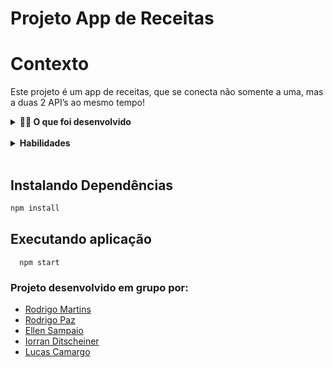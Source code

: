 # Projeto App de Receitas

# Contexto

Este projeto é um app de receitas, que se conecta não somente a uma, mas a duas 2 API’s ao mesmo tempo!
<br />

<details>
  <summary><strong>👨‍💻 O que foi desenvolvido</strong></summary><br />

Foi desenvolvido um app de receitas, utilizando o que há de mais moderno dentro do ecossistema React: Hooks e Context API!

Nele é possível: ver, buscar, filtrar, favoritar e acompanhar o progresso de preparação de receitas de comidas e bebidas!

⚠️ A base de dados são 2 APIs distintas, uma para comidas e outra para bebidas.

O layout tem como foco dispositivos móveis, dessa forma todos os protótipos vão estar desenvolvidos em telas menores.

</details><br />

<details>
  <summary><strong>Habilidades</strong></summary><br />

Nesse projeto, fomos capazes de:

- Utilizar _Redux_ para gerenciar estado
- Utilizar a biblioteca _React-Redux_
- Utilizar a Context API do _React_ para gerenciar estado
- Utilizar o _React Hook useState_
- Utilizar o _React Hook useContext_
- Utilizar o _React Hook useEffect_
- Criar Hooks customizados
</details><br />

## Instalando Dependências

```bash
npm install
```

## Executando aplicação

```
  npm start
```

### Projeto desenvolvido em grupo por:

- [Rodrigo Martins](https://www.linkedin.com/in/rodrigomarsa/)
- [Rodrigo Paz](https://www.linkedin.com/in/rodrigo-paz-dev/)
- [Ellen Sampaio](https://www.linkedin.com/in/ellen-sampaio-dev/)
- [Iorran Ditscheiner](https://www.linkedin.com/in/iorran/)
- [Lucas Camargo](https://www.linkedin.com/in/lucas-domingues-developer/)
